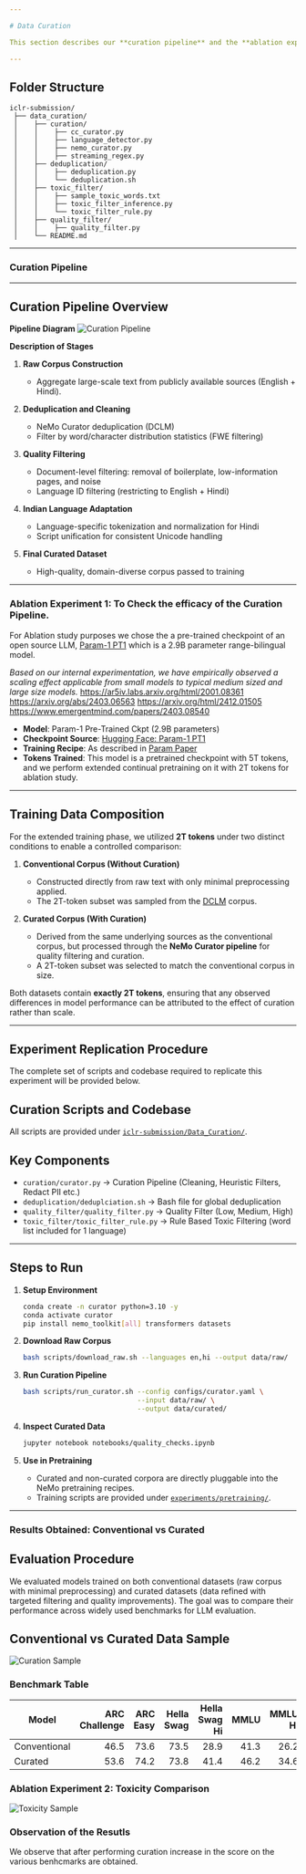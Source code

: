```yaml
---

# Data Curation

This section describes our **curation pipeline** and the **ablation experiment** conducted to measure its effectiveness.

---
```


## Folder Structure

```
iclr-submission/
 ├── data_curation/
 │    ├── curation/
 │    │    ├── cc_curator.py
 │    │    ├── language_detector.py
 │    │    ├── nemo_curator.py
 │    │    ├── streaming_regex.py
 │    ├── deduplication/
 │    │    ├── deduplication.py
 │    │    └── deduplication.sh
 │    ├── toxic_filter/
 │    │    ├── sample_toxic_words.txt
 │    │    ├── toxic_filter_inference.py
 │    │    └── toxic_filter_rule.py
 │    ├── quality_filter/
 │    │    ├── quality_filter.py
 │    └── README.md
```
---

### Curation Pipeline

---

## Curation Pipeline Overview

**Pipeline Diagram**
![Curation Pipeline](/readme-resources/data-curation.png)

**Description of Stages**

1. **Raw Corpus Construction**

   * Aggregate large-scale text from publicly available sources (English + Hindi).
2. **Deduplication and Cleaning**

   * NeMo Curator deduplication (DCLM)
   * Filter by word/character distribution statistics (FWE filtering)
3. **Quality Filtering**

   * Document-level filtering: removal of boilerplate, low-information pages, and noise
   * Language ID filtering (restricting to English + Hindi)
4. **Indian Language Adaptation**

   * Language-specific tokenization and normalization for Hindi
   * Script unification for consistent Unicode handling
5. **Final Curated Dataset**

   * High-quality, domain-diverse corpus passed to training

---

### Ablation Experiment 1: To Check the efficacy of the Curation Pipeline. 

For Ablation study purposes we chose the a pre-trained checkpoint of an open source LLM, [Param-1 PT1](https://huggingface.co/bharatgenai/Param-1) which is a 2.9B parameter range-bilingual model. 

_Based on our internal experimentation, we have empirically observed a scaling effect applicable from small models to typical medium sized and large size models._
https://ar5iv.labs.arxiv.org/html/2001.08361
https://arxiv.org/abs/2403.06563
https://arxiv.org/html/2412.01505
https://www.emergentmind.com/papers/2403.08540

* **Model**: Param-1 Pre-Trained Ckpt (2.9B parameters)
* **Checkpoint Source**: [Hugging Face: Param-1 PT1](https://huggingface.co/bharatgenai/Param-1)
* **Training Recipe**: As described in [Param Paper](https://arxiv.org/pdf/2507.13390)
* **Tokens Trained**: This model is a pretrained checkpoint with 5T tokens, and we perform extended continual pretraining on it with 2T tokens for ablation study.

---

## Training Data Composition

For the extended training phase, we utilized **2T tokens** under two distinct conditions to enable a controlled comparison:

1. **Conventional Corpus (Without Curation)**

   * Constructed directly from raw text with only minimal preprocessing applied.
   * The 2T-token subset was sampled from the [DCLM](https://github.com/mlfoundations/dclm) corpus.

2. **Curated Corpus (With Curation)**

   * Derived from the same underlying sources as the conventional corpus, but processed through the **NeMo Curator pipeline** for quality filtering and curation.
   * A 2T-token subset was selected to match the conventional corpus in size.

Both datasets contain **exactly 2T tokens**, ensuring that any observed differences in model performance can be attributed to the effect of curation rather than scale.

---

## Experiment Replication Procedure

The complete set of scripts and codebase required to replicate this experiment will be provided below.

## Curation Scripts and Codebase

All scripts are provided under [`iclr-submission/Data_Curation/`](experiments/data_curation/).

## Key Components

* `curation/curator.py` → Curation Pipeline (Cleaning, Heuristic Filters, Redact PII etc.)
* `deduplication/deduplciation.sh` → Bash file for global deduplication
* `quality_filter/quality_filter.py` → Quality Filter (Low, Medium, High)
* `toxic_filter/toxic_filter_rule.py` → Rule Based Toxic Filtering (word list included for 1 language)

---

## Steps to Run

1. **Setup Environment**

   ```bash
   conda create -n curator python=3.10 -y
   conda activate curator
   pip install nemo_toolkit[all] transformers datasets
   ```

2. **Download Raw Corpus**

   ```bash
   bash scripts/download_raw.sh --languages en,hi --output data/raw/
   ```

3. **Run Curation Pipeline**

   ```bash
   bash scripts/run_curator.sh --config configs/curator.yaml \
                               --input data/raw/ \
                               --output data/curated/
   ```

4. **Inspect Curated Data**

   ```bash
   jupyter notebook notebooks/quality_checks.ipynb
   ```

5. **Use in Pretraining**

   * Curated and non-curated corpora are directly pluggable into the NeMo pretraining recipes.
   * Training scripts are provided under [`experiments/pretraining/`](experiments/pretraining/).

---

### Results Obtained: Conventional vs Curated

## Evaluation Procedure
We evaluated models trained on both conventional datasets (raw corpus with minimal preprocessing) and curated datasets (data refined with targeted filtering and quality improvements). The goal was to compare their performance across widely used benchmarks for LLM evaluation.

## Conventional vs Curated Data Sample

![Curation Sample](/readme-resources/curation.png)

### Benchmark Table
| **Model**      | **ARC Challenge** | **ARC Easy** | **Hella Swag** | **Hella Swag Hi** | **MMLU** | **MMLU Hi** |
|----------------|------------------:|--------------:|----------------:|------------------:|---------:|------------:|
| Conventional   | 46.5              | 73.6          | 73.5            | 28.9              | 41.3     | 26.2        |
| Curated        | 53.6              | 74.2          | 73.8            | 41.4              | 46.2     | 34.6        |

### Ablation Experiment 2: Toxicity Comparison

![Toxicity Sample](/readme-resources/toxic-comparison)

### Observation of the Resutls

We observe that after performing curation increase in the score on the various benhcmarks are obtained.
